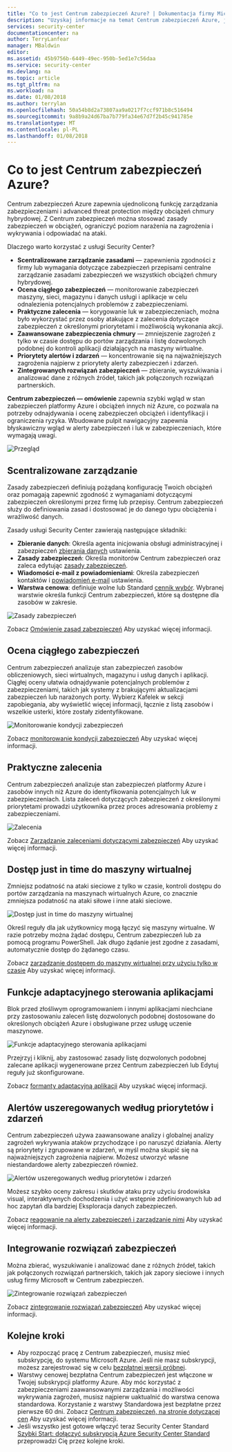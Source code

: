 ```yaml
---
title: "Co to jest Centrum zabezpieczeń Azure? | Dokumentacja firmy Microsoft"
description: "Uzyskaj informacje na temat Centrum zabezpieczeń Azure, jego kluczowych możliwości i sposobu działania."
services: security-center
documentationcenter: na
author: TerryLanfear
manager: MBaldwin
editor: 
ms.assetid: 45b9756b-6449-49ec-950b-5ed1e7c56daa
ms.service: security-center
ms.devlang: na
ms.topic: article
ms.tgt_pltfrm: na
ms.workload: na
ms.date: 01/08/2018
ms.author: terrylan
ms.openlocfilehash: 50a54b8d2a73807aa9a0217f7ccf971b8c516494
ms.sourcegitcommit: 9a8b9a24d67ba7b779fa34e67d7f2b45c941785e
ms.translationtype: MT
ms.contentlocale: pl-PL
ms.lasthandoff: 01/08/2018
---
```

# <a name="what-is-azure-security-center"></a>Co to jest Centrum zabezpieczeń Azure?
Centrum zabezpieczeń Azure zapewnia ujednoliconą funkcję zarządzania zabezpieczeniami i advanced threat protection między obciążeń chmury hybrydowej. Z Centrum zabezpieczeń można stosować zasady zabezpieczeń w obciążeń, ograniczyć poziom narażenia na zagrożenia i wykrywania i odpowiadać na ataki.

Dlaczego warto korzystać z usługi Security Center?

- **Scentralizowane zarządzanie zasadami** — zapewnienia zgodności z firmy lub wymagania dotyczące zabezpieczeń przepisami centralne zarządzanie zasadami zabezpieczeń we wszystkich obciążeń chmury hybrydowej.
- **Ocena ciągłego zabezpieczeń** — monitorowanie zabezpieczeń maszyny, sieci, magazynu i danych usługi i aplikacje w celu odnalezienia potencjalnych problemów z zabezpieczeniami.
- **Praktyczne zalecenia** — korygowanie luk w zabezpieczeniach, można było wykorzystać przez osoby atakujące z zalecenia dotyczące zabezpieczeń z określonymi priorytetami i możliwością wykonania akcji.
- **Zaawansowane zabezpieczenia chmury** — zmniejszenie zagrożeń z tylko w czasie dostępu do portów zarządzania i listę dozwolonych podobnej do kontroli aplikacji działających na maszyny wirtualne.
- **Priorytety alertów i zdarzeń** — koncentrowanie się na najważniejszych zagrożenia najpierw z priorytety alerty zabezpieczeń i zdarzeń.
- **Zintegrowanych rozwiązań zabezpieczeń** — zbieranie, wyszukiwania i analizować dane z różnych źródeł, takich jak połączonych rozwiązań partnerskich.

**Centrum zabezpieczeń — omówienie** zapewnia szybki wgląd w stan zabezpieczeń platformy Azure i obciążeń innych niż Azure, co pozwala na potrzeby odnajdywania i ocenę zabezpieczeń obciążeń i identyfikacji i ograniczenia ryzyka. Wbudowane pulpit nawigacyjny zapewnia błyskawiczny wgląd w alerty zabezpieczeń i luk w zabezpieczeniach, które wymagają uwagi.

![Przegląd][1]

## <a name="centralized-policy-management"></a>Scentralizowane zarządzanie
Zasady zabezpieczeń definiują pożądaną konfigurację Twoich obciążeń oraz pomagają zapewnić zgodność z wymaganiami dotyczącymi zabezpieczeń określonymi przez firmę lub przepisy. Centrum zabezpieczeń służy do definiowania zasad i dostosować je do danego typu obciążenia i wrażliwość danych.

Zasady usługi Security Center zawierają następujące składniki:

- **Zbieranie danych**: Określa agenta inicjowania obsługi administracyjnej i zabezpieczeń [zbierania danych](security-center-enable-data-collection.md) ustawienia.
- **Zasady zabezpieczeń**: Określa monitorów Centrum zabezpieczeń oraz zaleca edytując [zasady zabezpieczeń](security-center-policies.md).
- **Wiadomości e-mail z powiadomieniami**: Określa zabezpieczeń kontaktów i [powiadomień e-mail](security-center-provide-security-contact-details.md) ustawienia.
- **Warstwa cenowa**: definiuje wolne lub Standard [cennik wybór](security-center-pricing.md). Wybranej warstwie określa funkcji Centrum zabezpieczeń, które są dostępne dla zasobów w zakresie.

![Zasady zabezpieczeń][2]

Zobacz [Omówienie zasad zabezpieczeń](security-center-policies-overview.md) Aby uzyskać więcej informacji.

## <a name="continuous-security-assessment"></a>Ocena ciągłego zabezpieczeń
Centrum zabezpieczeń analizuje stan zabezpieczeń zasobów obliczeniowych, sieci wirtualnych, magazynu i usług danych i aplikacji. Ciągłej oceny ułatwia odnajdywanie potencjalnych problemów z zabezpieczeniami, takich jak systemy z brakującymi aktualizacjami zabezpieczeń lub narażonych porty. Wybierz Kafelek w sekcji zapobiegania, aby wyświetlić więcej informacji, łącznie z listą zasobów i wszelkie usterki, które zostały zidentyfikowane.

![Monitorowanie kondycji zabezpieczeń][3]

Zobacz [monitorowanie kondycji zabezpieczeń](security-center-monitoring.md) Aby uzyskać więcej informacji.

## <a name="actionable-recommendations"></a>Praktyczne zalecenia
Centrum zabezpieczeń analizuje stan zabezpieczeń platformy Azure i zasobów innych niż Azure do identyfikowania potencjalnych luk w zabezpieczeniach. Lista zaleceń dotyczących zabezpieczeń z określonymi priorytetami prowadzi użytkownika przez proces adresowania problemy z zabezpieczeniami.

![Zalecenia][4]

Zobacz [Zarządzanie zaleceniami dotyczącymi zabezpieczeń](security-center-recommendations.md) Aby uzyskać więcej informacji.

## <a name="just-in-time-vm-access"></a>Dostęp just in time do maszyny wirtualnej
Zmniejsz podatność na ataki sieciowe z tylko w czasie, kontroli dostępu do portów zarządzania na maszynach wirtualnych Azure, co znacznie zmniejsza podatność na ataki siłowe i inne ataki sieciowe.

![Dostęp just in time do maszyny wirtualnej][5]

Określ reguły dla jak użytkownicy mogą łączyć się maszyny wirtualne. W razie potrzeby można żądać dostępu, Centrum zabezpieczeń lub za pomocą programu PowerShell. Jak długo żądanie jest zgodne z zasadami, automatycznie dostęp do żądanego czasu.

Zobacz [zarządzanie dostępem do maszyny wirtualnej przy użyciu tylko w czasie](security-center-just-in-time.md) Aby uzyskać więcej informacji.

## <a name="adaptive-application-controls"></a>Funkcje adaptacyjnego sterowania aplikacjami
Blok przed złośliwym oprogramowaniem i innymi aplikacjami niechciane przy zastosowaniu zaleceń listę dozwolonych podobnej dostosowane do określonych obciążeń Azure i obsługiwane przez usługę uczenie maszynowe.

![Funkcje adaptacyjnego sterowania aplikacjami][6]

Przejrzyj i kliknij, aby zastosować zasady listę dozwolonych podobnej zalecane aplikacji wygenerowane przez Centrum zabezpieczeń lub Edytuj reguły już skonfigurowane.

Zobacz [formanty adaptacyjną aplikacji](security-center-adaptive-application.md) Aby uzyskać więcej informacji.

## <a name="prioritized-alerts-and-incidents"></a>Alertów uszeregowanych według priorytetów i zdarzeń
Centrum zabezpieczeń używa zaawansowane analizy i globalnej analizy zagrożeń wykrywania ataków przychodzące i po naruszyć działania. Alerty są priorytety i zgrupowane w zdarzeń, w myśl można skupić się na najważniejszych zagrożenia najpierw. Możesz utworzyć własne niestandardowe alerty zabezpieczeń również.

![Alertów uszeregowanych według priorytetów i zdarzeń][7]

Możesz szybko oceny zakresu i skutków ataku przy użyciu środowiska visual, interaktywnych dochodzenia i użyć wstępnie zdefiniowanych lub ad hoc zapytań dla bardziej Eksploracja danych zabezpieczeń.

Zobacz [reagowanie na alerty zabezpieczeń i zarządzanie nimi](security-center-managing-and-responding-alerts.md) Aby uzyskać więcej informacji.

## <a name="integrate-your-security-solutions"></a>Integrowanie rozwiązań zabezpieczeń
Można zbierać, wyszukiwanie i analizować dane z różnych źródeł, takich jak połączonych rozwiązań partnerskich, takich jak zapory sieciowe i innych usług firmy Microsoft w Centrum zabezpieczeń.

![Zintegrowanie rozwiązań zabezpieczeń][8]

Zobacz [zintegrowanie rozwiązań zabezpieczeń](security-center-partner-integration.md) Aby uzyskać więcej informacji.

## <a name="next-steps"></a>Kolejne kroki

- Aby rozpocząć pracę z Centrum zabezpieczeń, musisz mieć subskrypcję, do systemu Microsoft Azure. Jeśli nie masz subskrypcji, możesz zarejestrować się w celu [bezpłatnej wersji próbnej](https://azure.microsoft.com/free/).
- Warstwy cenowej bezpłatna Centrum zabezpieczeń jest włączone w Twojej subskrypcji platformy Azure. Aby móc korzystać z zabezpieczeniami zaawansowanymi zarządzania i możliwości wykrywania zagrożeń, musisz najpierw uaktualnić do warstwa cenowa standardowa. Korzystanie z warstwy Standardowa jest bezpłatne przez pierwsze 60 dni. Zobacz [Centrum zabezpieczeń, na stronie dotyczącej cen](https://azure.microsoft.com/pricing/details/security-center/) Aby uzyskać więcej informacji.
- Jeśli wszystko jest gotowe włączyć teraz Security Center Standard [Szybki Start: dołączyć subskrypcją Azure Security Center Standard](security-center-get-started.md) przeprowadzi Cię przez kolejne kroki.


<!--Image references-->
[1]: ./media/security-center-intro/overview.png
[2]: ./media/security-center-intro/security-policy.png
[3]: ./media/security-center-intro/compute.png
[4]: ./media/security-center-intro/recommendations.png
[5]: ./media/security-center-intro/just-in-time-vm-access.png
[6]: ./media/security-center-intro/adaptive-app-controls.png
[7]: ./media/security-center-intro/security-alerts.png
[8]: ./media/security-center-intro/security-solutions.png
